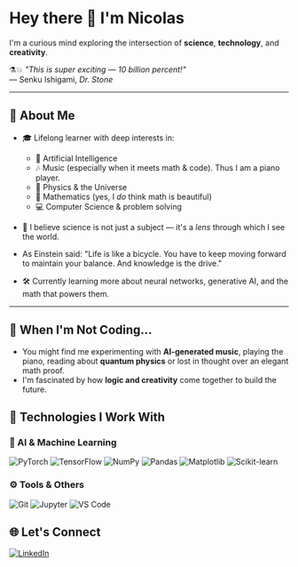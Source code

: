 # Hey there 👋 I'm Nicolas

I'm a curious mind exploring the intersection of **science**, **technology**, and **creativity**.

⚗️💥 *"This is super exciting — 10 billion percent!"*  
— Senku Ishigami, *Dr. Stone*

---

## 🧠 About Me

- 🎓 Lifelong learner with deep interests in:
  - 🤖 Artificial Intelligence
  - 🎶 Music (especially when it meets math & code). Thus I am a piano player.
  - 🧲 Physics & the Universe
  - 📐 Mathematics (yes, I *do* think math is beautiful)
  - 💻 Computer Science & problem solving

- 🌌 I believe science is not just a subject — it's a *lens* through which I see the world.
- As Einstein said: 
    "Life is like a bicycle. You have to keep moving forward to maintain your balance. And knowledge is the drive."
- 🛠 Currently learning more about neural networks, generative AI, and the math that powers them.

---

## 🎼 When I'm Not Coding...

- You might find me experimenting with **AI-generated music**, playing the piano, reading about **quantum physics** or lost in thought over an elegant math proof.
- I'm fascinated by how **logic and creativity** come together to build the future.

## 🚀 Technologies I Work With

### 🧠 AI & Machine Learning
![PyTorch](https://img.shields.io/badge/PyTorch-EE4C2C?logo=pytorch&logoColor=white)
![TensorFlow](https://img.shields.io/badge/TensorFlow-FF6F00?logo=tensorflow&logoColor=white)
![NumPy](https://img.shields.io/badge/NumPy-013243?logo=numpy&logoColor=white)
![Pandas](https://img.shields.io/badge/Pandas-150458?logo=pandas&logoColor=white)
![Matplotlib](https://img.shields.io/badge/Matplotlib-11557C?logo=matplotlib&logoColor=white)
![Scikit-learn](https://img.shields.io/badge/Scikit--learn-F7931E?logo=scikit-learn&logoColor=white)

### ⚙️ Tools & Others
![Git](https://img.shields.io/badge/Git-F05032?logo=git&logoColor=white)
![Jupyter](https://img.shields.io/badge/Jupyter-F37626?logo=jupyter&logoColor=white)
![VS Code](https://img.shields.io/badge/VS%20Code-007ACC?logo=visual-studio-code&logoColor=white)

## 🌐 Let's Connect

[![LinkedIn](https://img.shields.io/badge/LinkedIn-0077B5?logo=linkedin&style=flat&logoColor=white)](https://www.linkedin.com/in/nicolas-noblot-4668a9195/)